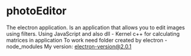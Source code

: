 # photoEditor
The electron application.
Is an application that allows you to edit images using filters.
Using JavaScript and also dll - Kernel c++ for calculating matrices in application
To work need folder created by electron - node_modules
My version: electron-version@2.0.1
